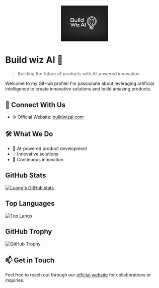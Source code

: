 <p align="center"><img src="logo.jpg" alt="Buildwizai Logo" width="150"/></p>

# Build wiz AI 🚀

> Building the future of products with AI-powered innovation

Welcome to my GitHub profile! I'm passionate about leveraging artificial intelligence to create innovative solutions and build amazing products.

## 🔗 Connect With Us
- 🌐 Official Website: [buildwizai.com](https://buildwizai.com)

## 🛠 What We Do
- 🤖 AI-powered product development
- 💡 Innovative solutions
- 🔄 Continuous innovation

## GitHub Stats

[![Luong's GitHub stats](https://github-readme-stats.vercel.app/api?username=buildwizai&show=reviews,prs_merged,prs_merged_percentage&show_icons=true&theme=dark)](https://github.com/buildwizai)

## Top Languages

[![Top Langs](https://github-readme-stats.vercel.app/api/top-langs/?username=buildwizai&hide=java,html,css&hide_progress=true&theme=dark)](https://github.com/buildwizai)

## GitHub Trophy
![GitHub Trophy](https://github-profile-trophy.vercel.app/?username=buildwizai&theme=dark)

## 📫 Get in Touch
Feel free to reach out through our [official website](https://buildwizai.com) for collaborations or inquiries.

<!--
**buildwizai/buildwizai** is a ✨ _special_ ✨ repository because its `README.md` (this file) appears on your GitHub profile.
-->
